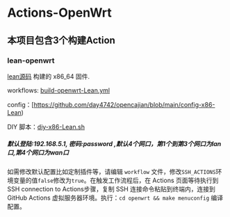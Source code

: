 # Actions-OpenWrt

## 本项目包含3个构建Action

### lean-openwrt
[lean源码](https://github.com/coolsnowwolf/lede) 构建的 x86_64 固件. 

workflows: [build-openwrt-Lean.yml](https://github.com/sypopo/Actions-OpenWrt/blob/master/.github/workflows/build-openwrt-Lean.yml)

config：[https://github.com/day4742/opencajian/blob/main/config-x86-Lean)

DIY 脚本：[diy-x86-Lean.sh](https://github.com/day4742/opencajian/blob/main/diy-x86-Lean.sh)


##### 默认登陆:192.168.5.1, 密码:password ,默认4个网口，第1个到第3个网口为lan口,第4个网口为wan口





如需修改默认配置比如定制插件等，请编辑 `workflow` 文件，修改`SSH_ACTIONS`环境变量的值`false`修改为`true`。在触发工作流程后，在 Actions 页面等待执行到SSH connection to Actions步骤，复制 SSH 连接命令粘贴到终端内，连接到 GitHub Ac­tions 虚拟服务器环境。执行：`cd openwrt && make menuconfig` 编译配置。

